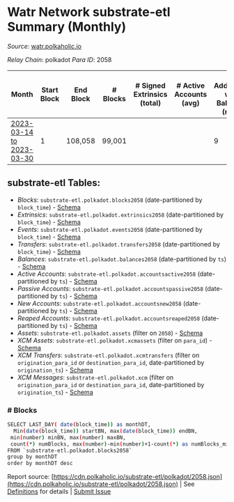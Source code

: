 # Watr Network substrate-etl Summary (Monthly)

_Source_: [watr.polkaholic.io](https://watr.polkaholic.io)

*Relay Chain*: polkadot
*Para ID*: 2058



| Month | Start Block | End Block | # Blocks | # Signed Extrinsics (total) | # Active Accounts (avg) | # Addresses with Balances (max) | Issues |
| ----- | ----------- | --------- | -------- | --------------------------- | ----------------------- | ------------------------------- | ------ |
| [2023-03-14 to 2023-03-30](/polkadot/2058-watr/2023-03-31.md) | 1 | 108,058 | 99,001 |  |  | 9 | - 9,057 (8.38%) |   

## substrate-etl Tables:

* _Blocks_: `substrate-etl.polkadot.blocks2058` (date-partitioned by `block_time`) - [Schema](/schema/balances.json)
* _Extrinsics_: `substrate-etl.polkadot.extrinsics2058` (date-partitioned by `block_time`) - [Schema](/schema/extrinsics.json)
* _Events_: `substrate-etl.polkadot.events2058` (date-partitioned by `block_time`) - [Schema](/schema/events.json)
* _Transfers_: `substrate-etl.polkadot.transfers2058` (date-partitioned by `block_time`) - [Schema](/schema/transfers.json)
* _Balances_: `substrate-etl.polkadot.balances2058` (date-partitioned by `ts`) - [Schema](/schema/balances.json)
* _Active Accounts_: `substrate-etl.polkadot.accountsactive2058` (date-partitioned by `ts`) - [Schema](/schema/accountsactive.json)
* _Passive Accounts_: `substrate-etl.polkadot.accountspassive2058` (date-partitioned by `ts`) - [Schema](/schema/accountspassive.json)
* _New Accounts_: `substrate-etl.polkadot.accountsnew2058` (date-partitioned by `ts`) - [Schema](/schema/accountsnew.json)
* _Reaped Accounts_: `substrate-etl.polkadot.accountsreaped2058` (date-partitioned by `ts`) - [Schema](/schema/accountsreaped.json)
* _Assets_: `substrate-etl.polkadot.assets` (filter on `2058`) - [Schema](/schema/assets.json)
* _XCM Assets_: `substrate-etl.polkadot.xcmassets` (filter on `para_id`) - [Schema](/schema/xcmassets.json)
* _XCM Transfers_: `substrate-etl.polkadot.xcmtransfers` (filter on `origination_para_id` or `destination_para_id`, date-partitioned by `origination_ts`) - [Schema](/schema/xcmtransfers.json)
* _XCM Messages_: `substrate-etl.polkadot.xcm` (filter on `origination_para_id` or `destination_para_id`, date-partitioned by `origination_ts`) - [Schema](/schema/xcm.json)

### # Blocks
```bash
SELECT LAST_DAY( date(block_time)) as monthDT,
  Min(date(block_time)) startBN, max(date(block_time)) endBN, 
 min(number) minBN, max(number) maxBN, 
 count(*) numBlocks, max(number)-min(number)+1-count(*) as numBlocks_missing 
FROM `substrate-etl.polkadot.blocks2058` 
group by monthDT 
order by monthDT desc
```


Report source: [https://cdn.polkaholic.io/substrate-etl/polkadot/2058.json](https://cdn.polkaholic.io/substrate-etl/polkadot/2058.json) | See [Definitions](/DEFINITIONS.md) for details | [Submit Issue](https://github.com/colorfulnotion/substrate-etl/issues)
